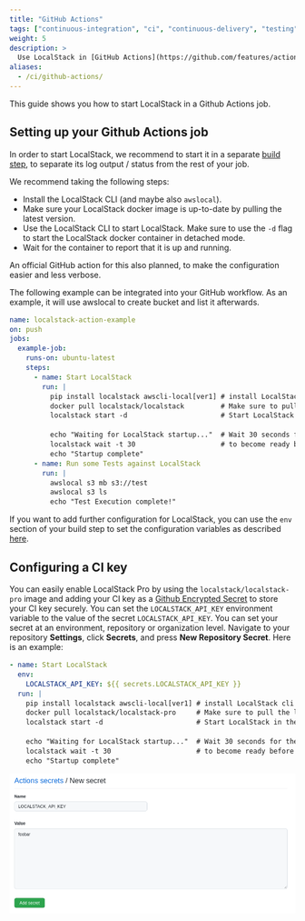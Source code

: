 ```yaml
---
title: "GitHub Actions"
tags: ["continuous-integration", "ci", "continuous-delivery", "testing"]
weight: 5
description: >
  Use LocalStack in [GitHub Actions](https://github.com/features/actions)
aliases:
  - /ci/github-actions/
---
```


This guide shows you how to start LocalStack in a Github Actions job.

## Setting up your Github Actions job

In order to start LocalStack, we recommend to start it in a separate [build step][1], to separate its log output / status from the rest of your job.

We recommend taking the following steps:
- Install the LocalStack CLI (and maybe also `awslocal`).
- Make sure your LocalStack docker image is up-to-date by pulling the latest version.
- Use the LocalStack CLI to start LocalStack. Make sure to use the `-d` flag to start the LocalStack docker container in detached mode.
- Wait for the container to report that it is up and running.

An official GitHub action for this also planned, to make the configuration easier and less verbose.

The following example can be integrated into your GitHub workflow.
As an example, it will use awslocal to create bucket and list it afterwards.

```yaml
name: localstack-action-example
on: push
jobs:
  example-job:
    runs-on: ubuntu-latest
    steps:
      - name: Start LocalStack
        run: |
          pip install localstack awscli-local[ver1] # install LocalStack cli and awslocal
          docker pull localstack/localstack         # Make sure to pull the latest version of the image
          localstack start -d                       # Start LocalStack in the background

          echo "Waiting for LocalStack startup..."  # Wait 30 seconds for the LocalStack container
          localstack wait -t 30                     # to become ready before timing out
          echo "Startup complete"
      - name: Run some Tests against LocalStack
        run: |
          awslocal s3 mb s3://test
          awslocal s3 ls
          echo "Test Execution complete!"
```

If you want to add further configuration for LocalStack, you can use the `env` section of your build step to set the configuration variables as described [here][2].

## Configuring a CI key

You can easily enable LocalStack Pro by using the `localstack/localstack-pro` image and adding your CI key as a [Github Encrypted Secret][3] to store your CI key securely. You can set the `LOCALSTACK_API_KEY` environment variable to the value of the secret `LOCALSTACK_API_KEY`. You can set your secret at an environment, repository or organization level. Navigate to your repository **Settings**, click **Secrets**, and press **New Repository Secret**. Here is an example:

```yaml
- name: Start LocalStack
  env:
    LOCALSTACK_API_KEY: ${{ secrets.LOCALSTACK_API_KEY }}
  run: |
    pip install localstack awscli-local[ver1] # install LocalStack cli and awslocal
    docker pull localstack/localstack-pro     # Make sure to pull the latest version of the image
    localstack start -d                       # Start LocalStack in the background

    echo "Waiting for LocalStack startup..."  # Wait 30 seconds for the LocalStack container
    localstack wait -t 30                     # to become ready before timing out
    echo "Startup complete"
```

![Adding the LocalStack CI key as secret in GitHub](github-create-secret.png)

[1]: https://docs.github.com/en/actions/learn-github-actions/understanding-github-actions#steps "GitHub Action Build Steps"
[2]: https://docs.github.com/en/actions/using-workflows/workflow-syntax-for-github-actions#jobsjob_idstepsenv "GitHub Action Steps - Environment variables"
[3]: https://docs.github.com/en/actions/security-guides/encrypted-secrets "GitHub Encrypted Secrets"
